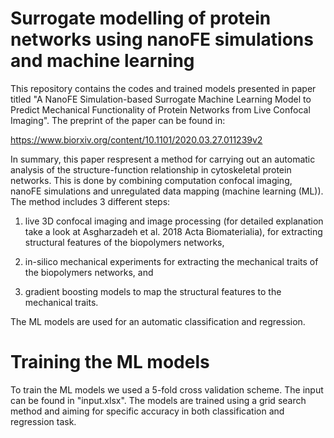 # Surrogate modelling of protein networks using nanoFE simulations and machine learning

This repository contains the codes and trained models presented in paper titled "A NanoFE Simulation-based Surrogate Machine Learning Model to Predict Mechanical Functionality of Protein Networks from Live Confocal Imaging". The preprint of the paper can be found in: 

https://www.biorxiv.org/content/10.1101/2020.03.27.011239v2

In summary, this paper respresent a method for carrying out an automatic analysis of the structure-function relationship in cytoskeletal protein networks. This is done by combining computation confocal imaging, nanoFE simulations and unregulated data mapping (machine learning (ML)). The method includes 3 different steps:

  1. live 3D confocal imaging and image processing (for detailed explanation take a look at Asgharzadeh et al. 2018 Acta Biomaterialia), for extracting structural features of the biopolymers networks, 
  
  2. in-silico mechanical experiments for extracting the mechanical traits of the biopolymers networks, and
  3. gradient boosting models to map the structural features to the mechanical traits.

The ML models are used for an automatic classification and regression.

# Training the ML models
To train the ML models we used a 5-fold cross validation scheme. The input can be found in "input.xlsx". The models are trained using a grid search method and aiming for specific accuracy in both classification and regression task.

